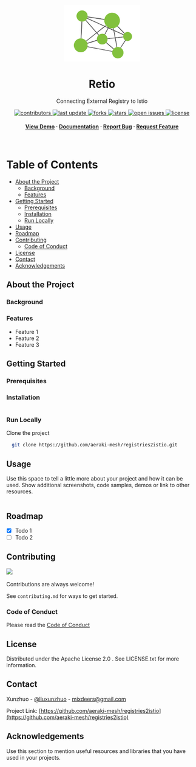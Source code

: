 <div align="center">

  <img src="assets/img/logo.png" alt="logo" width="200" height="auto" />
  <h1>Retio</h1>

  <p>
Connecting External Registry to Istio
  </p>


<!-- Badges -->

<p>
  <a href="https://github.com/aeraki-mesh/registries2istio/graphs/contributors">
    <img src="https://img.shields.io/github/contributors/aeraki-mesh/registries2istio" alt="contributors" />
  </a>
  <a href="">
    <img src="https://img.shields.io/github/last-commit/aeraki-mesh/registries2istio" alt="last update" />
  </a>
  <a href="https://github.com/aeraki-mesh/registries2istio/network/members">
    <img src="https://img.shields.io/github/forks/aeraki-mesh/registries2istio" alt="forks" />
  </a>
  <a href="https://github.com/aeraki-mesh/registries2istio/stargazers">
    <img src="https://img.shields.io/github/stars/aeraki-mesh/registries2istio" alt="stars" />
  </a>
  <a href="https://github.com/aeraki-mesh/registries2istio/issues/">
    <img src="https://img.shields.io/github/issues/aeraki-mesh/registries2istio" alt="open issues" />
  </a>
  <a href="https://github.com/aeraki-mesh/registries2istio/blob/master/LICENSE">
    <img src="https://img.shields.io/github/license/aeraki-mesh/registries2istio.svg" alt="license" />
  </a>
</p>

<h4>
    <a href="https://github.com/aeraki-mesh/registries2istio/">View Demo</a>
  <span> · </span>
    <a href="https://github.com/aeraki-mesh/registries2istio">Documentation</a>
  <span> · </span>
    <a href="https://github.com/aeraki-mesh/registries2istio/issues/">Report Bug</a>
  <span> · </span>
    <a href="https://github.com/aeraki-mesh/registries2istio/issues/">Request Feature</a>
  </h4>
</div>

<br />

<!-- Table of Contents -->
# Table of Contents

- [About the Project](#about-the-project)
  * [Background](#background)
  * [Features](#features)
- [Getting Started](#getting-started)
  * [Prerequisites](#prerequisites)
  * [Installation](#installation)
  * [Run Locally](#run-locally)
- [Usage](#usage)
- [Roadmap](#roadmap)
- [Contributing](#contributing)
  * [Code of Conduct](#code-of-conduct)
- [License](#license)
- [Contact](#contact)
- [Acknowledgements](#acknowledgements)
  

<!-- About the Project -->
## About the Project

<div align="center"> 
</div>

<!--  Background -->
### Background

<!-- Features -->
### Features

- Feature 1
- Feature 2
- Feature 3

<!-- Getting Started -->
## Getting Started

<!-- Prerequisites -->
### Prerequisites

<!-- Installation -->
### Installation

```bash
```

<!-- Run Locally -->
### Run Locally

Clone the project

```bash
  git clone https://github.com/aeraki-mesh/registries2istio.git
```


<!-- Usage -->
## Usage

Use this space to tell a little more about your project and how it can be used. Show additional screenshots, code samples, demos or link to other resources.


```
```

<!-- Roadmap -->
## Roadmap

* [x] Todo 1
* [ ] Todo 2

<!-- Contributing -->
## Contributing

<a href="https://github.com/aeraki-mesh/registries2istio/graphs/contributors">
  <img src="https://contrib.rocks/image?repo=aeraki-mesh/registries2istio" />
</a>


Contributions are always welcome!

See `contributing.md` for ways to get started.

<!-- Code of Conduct -->
### Code of Conduct

Please read the [Code of Conduct](https://github.com/aeraki-mesh/registries2istio/blob/master/CODE_OF_CONDUCT.md)


<!-- License -->
## License

Distributed under the Apache License 2.0 . See LICENSE.txt for more information.


<!-- Contact -->
## Contact

Xunzhuo - [@liuxunzhuo](https://twitter.com/liuxunzhuo) - mixdeers@gmail.com

Project Link: [https://github.com/aeraki-mesh/registries2istio](https://github.com/aeraki-mesh/registries2istio)

<!-- Acknowledgments -->
## Acknowledgements

Use this section to mention useful resources and libraries that you have used in your projects.